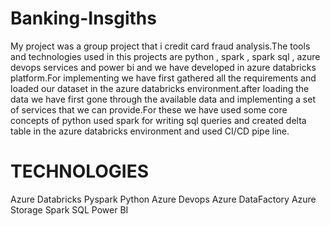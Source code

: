# Banking-Insgiths

My project was a group project that i credit card fraud analysis.The tools and technologies used in this projects are python , spark , spark sql , azure devops services and power bi and we have developed in azure databricks platform.For implementing we have first gathered all the requirements and loaded our dataset in the azure databricks environment.after loading the data we have first gone through the available data and implementing a set of services that we can provide.For these we have used some core concepts of python used spark for writing sql queries and created delta table in the azure databricks environment and used CI/CD pipe line.

# TECHNOLOGIES 
Azure Databricks
Pyspark
Python
Azure Devops
Azure DataFactory
Azure Storage
Spark SQL
Power BI

